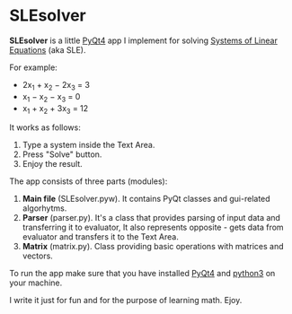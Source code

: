 # SLEsolver

<b>SLEsolver</b> is a little <a href="http://www.riverbankcomputing.co.uk/software/pyqt/intro">PyQt4</a> app I implement for solving <a href="https://en.wikipedia.org/wiki/System_of_linear_equations">Systems of Linear Equations</a> (aka SLE).

For example:
  <ul>
  <li>2x<sub>1</sub>	+	x<sub>2</sub>	−	2x<sub>3</sub>	=	3</li>
  <li>x<sub>1</sub>	−	x<sub>2</sub>	−	x<sub>3</sub>	=	0</li>
  <li>x<sub>1</sub>	+	x<sub>2</sub>	+	3x<sub>3</sub>	=	12</li>
  </ul>

It works as follows:
  1. Type a system inside the Text Area.
  2. Press "Solve" button.
  3. Enjoy the result.

The app consists of three parts (modules):
  1. <b>Main file</b> (SLEsolver.pyw). It contains PyQt classes and gui-related algorhytms.
  2. <b>Parser</b> (parser.py). It's a class that provides parsing of input data and transferring it to evaluator, 
     It also represents opposite - gets data from evaluator and transfers it to the Text Area.
  3. <b>Matrix</b> (matrix.py). Class providing basic operations with matrices and vectors.

To run the app make sure that you have installed <a href="http://www.riverbankcomputing.co.uk/software/pyqt/intro">PyQt4</a> and <a href="https://www.python.org/">python3</a> on your machine.

I write it just for fun and for the purpose of learning math.
Ejoy.
